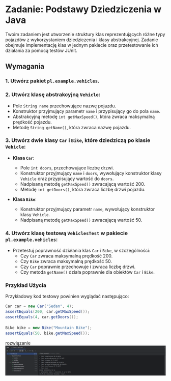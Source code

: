 # Zadanie: Podstawy Dziedziczenia w Java

Twoim zadaniem jest utworzenie struktury klas reprezentujących różne typy pojazdów z wykorzystaniem dziedziczenia i klasy abstrakcyjnej. Zadanie obejmuje implementację klas w jednym pakiecie oraz przetestowanie ich działania za pomocą testów JUnit.

## Wymagania

### 1. Utwórz pakiet `pl.example.vehicles`.

### 2. Utwórz klasę abstrakcyjną `Vehicle`:
- Pole `String name` przechowujące nazwę pojazdu.
- Konstruktor przyjmujący parametr `name` i przypisujący go do pola `name`.
- Abstrakcyjną metodę `int getMaxSpeed()`, która zwraca maksymalną prędkość pojazdu.
- Metodę `String getName()`, która zwraca nazwę pojazdu.

### 3. Utwórz dwie klasy `Car` i `Bike`, które dziedziczą po klasie `Vehicle`:
- **Klasa `Car`**:
    - Pole `int doors`, przechowujące liczbę drzwi.
    - Konstruktor przyjmujący `name` i `doors`, wywołujący konstruktor klasy `Vehicle` oraz przypisujący wartość do `doors`.
    - Nadpisaną metodę `getMaxSpeed()` zwracającą wartość 200.
    - Metodę `int getDoors()`, która zwraca liczbę drzwi pojazdu.

- **Klasa `Bike`**:
    - Konstruktor przyjmujący parametr `name`, wywołujący konstruktor klasy `Vehicle`.
    - Nadpisaną metodę `getMaxSpeed()` zwracającą wartość 50.

### 4. Utwórz klasę testową `VehiclesTest` w pakiecie `pl.example.vehicles`:
- Przetestuj poprawność działania klas `Car` i `Bike`, w szczególności:
    - Czy `Car` zwraca maksymalną prędkość 200.
    - Czy `Bike` zwraca maksymalną prędkość 50.
    - Czy `Car` poprawnie przechowuje i zwraca liczbę drzwi.
    - Czy metoda `getName()` działa poprawnie dla obiektów `Car` i `Bike`.

### Przykład Użycia

Przykładowy kod testowy powinien wyglądać następująco:

```java
Car car = new Car("Sedan", 4);
assertEquals(200, car.getMaxSpeed());
assertEquals(4, car.getDoors());

Bike bike = new Bike("Mountain Bike");
assertEquals(50, bike.getMaxSpeed());
```
rozwiązanie 
![img.png](img.png)
